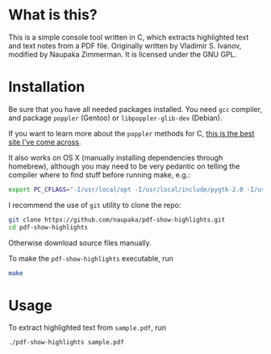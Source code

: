 What is this?
=============

This is a simple console tool written in C, which extracts highlighted text and text notes from a PDF file. Originally written by Vladimir S. Ivanov, modified by Naupaka Zimmerman. It is licensed under the GNU GPL.


Installation
============

Be sure that you have all needed packages installed. You need `gcc` compiler, and package `poppler` (Gentoo) or `libpoppler-glib-dev` (Debian). 

If you want to learn more about the `poppler` methods for C, [this is
the best site I've come across](https://developer.gnome.org/poppler/unstable/PopplerAnnot.html#PopplerAnnotText).

It also works on OS X (manually installing dependencies through homebrew), although you may need to be very pedantic on telling the compiler where to find stuff before running make, e.g.:

```sh
export PC_CFLAGS="-I/usr/local/opt -I/usr/local/include/pygtk-2.0 -I/usr/local/Cellar/glib/2.38.2/include/glib-2.0/ -I/usr/local/Cellar/glib/2.38.2/lib/glib-2.0/include/ -I/usr/local/Cellar/gtk+/2.24.22/include/gtk-2.0/ -I/opt/X11/include/cairo/ -I/usr/local/Cellar/pango/1.36.1/include/pango-1.0/ -I/usr/local/Cellar/gtk+/2.24.22/lib/gtk-2.0/include/ -I/usr/local/Cellar/gdk-pixbuf/2.30.1/include/gdk-pixbuf-2.0/ -I/usr/local/Cellar/atk/2.10.0/include/atk-1.0/ -I/usr/local/Cellar/poppler/0.24.4/include/poppler/ -I/usr/local/Cellar/py2cairo/1.10.0/include/pycairo/"
```

I recommend the use of `git` utility to clone the repo:

```sh
git clone https://github.com/naupaka/pdf-show-highlights.git
cd pdf-show-highlights
```

Otherwise download source files manually.

To make the `pdf-show-highlights` executable, run

```sh
make
```

Usage
=====

To extract highlighted text from `sample.pdf`, run

```sh
./pdf-show-highlights sample.pdf
```
